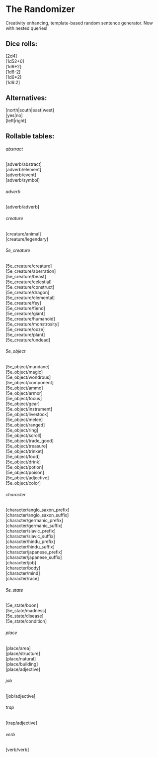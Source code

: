 # The Randomizer
Creativity enhancing, template-based random sentence generator. Now with nested queries!

## Dice rolls:
[2d4]\
[1d52+0]\
[1d6+2]\
[1d6-2]\
[1d6*2]\
[1d6:2]

## Alternatives:
[north|south|east|west]\
[yes|no]\
[left|right]

## Rollable tables:

###### abstract
[adverb/abstract]\
[adverb/element]\
[adverb/event]\
[adverb/symbol]

###### adverb
[adverb/adverb]

###### creature
[creature/animal]\
[creature/legendary]

###### 5e_creature
[5e_creature/creature]\
[5e_creature/aberration]\
[5e_creature/beast]\
[5e_creature/celestial]\
[5e_creature/construct]\
[5e_creature/dragon]\
[5e_creature/elemental]\
[5e_creature/fey]\
[5e_creature/fiend]\
[5e_creature/giant]\
[5e_creature/humanoid]\
[5e_creature/monstrosity]\
[5e_creature/ooze]\
[5e_creature/plant]\
[5e_creature/undead]

###### 5e_object
[5e_object/mundane]\
[5e_object/magic]\
[5e_object/wondrous]\
[5e_object/component]\
[5e_object/ammo]\
[5e_object/armor]\
[5e_object/focus]\
[5e_object/gear]\
[5e_object/instrument]\
[5e_object/livestock]\
[5e_object/melee]\
[5e_object/ranged]\
[5e_object/ring]\
[5e_object/scroll]\
[5e_object/trade_good]\
[5e_object/treasure]\
[5e_object/trinket]\
[5e_object/food]\
[5e_object/drink]\
[5e_object/potion]\
[5e_object/poison]\
[5e_object/adjective]\
[5e_object/color]

###### character
[character/anglo_saxon_prefix]\
[character/anglo_saxon_suffix]\
[character/germanic_prefix]\
[character/germanic_suffix]\
[character/slavic_prefix]\
[character/slavic_suffix]\
[character/hindu_prefix]\
[character/hindu_suffix]\
[character/japanese_prefix]\
[character/japanese_suffix]\
[character/job]\
[character/body]\
[character/mind]\
[character/race]

###### 5e_state
[5e_state/boon]\
[5e_state/madness]\
[5e_state/disease]\
[5e_state/condition]

###### place
[place/area]\
[place/structure]\
[place/natural]\
[place/building]\
[place/adjective]

###### job
[job/adjective]

###### trap
[trap/adjective]

###### verb
[verb/verb]
